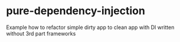 # pure-dependency-injection
Example how to refactor simple dirty app to clean app with DI written without 3rd part frameworks
